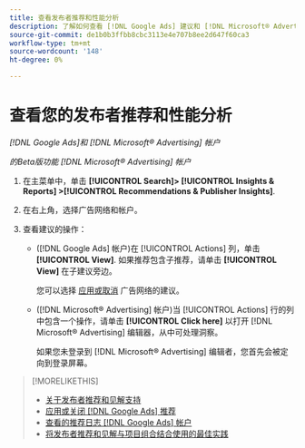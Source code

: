 ```yaml
---
title: 查看发布者推荐和性能分析
description: 了解如何查看 [!DNL Google Ads] 建议和 [!DNL Microsoft® Advertising] 广告网络帐户的性能分析。
source-git-commit: de1b0b3ffbb8cbc3113e4e707b8ee2d647f60ca3
workflow-type: tm+mt
source-wordcount: '148'
ht-degree: 0%

---
```


# 查看您的发布者推荐和性能分析

*[!DNL Google Ads]和 [!DNL Microsoft® Advertising] 帐户*

*的Beta版功能 [!DNL Microsoft® Advertising] 帐户*

1. 在主菜单中，单击 **[!UICONTROL Search]> [!UICONTROL Insights & Reports] >[!UICONTROL Recommendations & Publisher Insights]**.

1. 在右上角，选择广告网络和帐户。

1. 查看建议的操作：

   * ([!DNL Google Ads] 帐户)在 [!UICONTROL Actions] 列，单击 **[!UICONTROL View]**. 如果推荐包含子推荐，请单击 **[!UICONTROL View]** 在子建议旁边。

     您可以选择 [应用或取消](google-recommendation-apply-dismiss.md) 广告网络的建议。

   * ([!DNL Microsoft® Advertising] 帐户)当 [!UICONTROL Actions] 行的列中包含一个操作，请单击 **[!UICONTROL Click here]** 以打开 [!DNL Microsoft® Advertising] 编辑器，从中可处理洞察。

     如果您未登录到 [!DNL Microsoft® Advertising] 编辑者，您首先会被定向到登录屏幕。

>[!MORELIKETHIS]
>
>* [关于发布者推荐和见解支持](recommendation-support.md)
>* [应用或关闭 [!DNL Google Ads] 推荐](google-recommendation-apply-dismiss.md)
>* [查看的推荐日志 [!DNL Google Ads] 帐户](google-recommendation-view-log.md)
>* [将发布者推荐和见解与项目组合结合使用的最佳实践](recommendation-best-practices.md)

